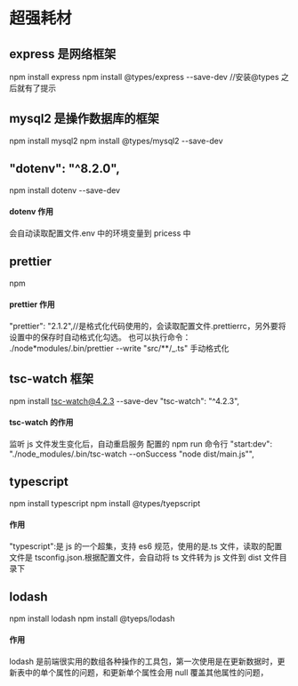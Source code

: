 # 超强耗材

## express 是网络框架

npm install express
npm install @types/express --save-dev //安装@types 之后就有了提示

## mysql2 是操作数据库的框架

npm install mysql2
npm install @types/mysql2 --save-dev

## "dotenv": "^8.2.0",

npm install dotenv --save-dev

#### dotenv 作用

会自动读取配置文件.env 中的环境变量到 pricess 中

## prettier

npm

#### prettier 作用

"prettier": "2.1.2",//是格式化代码使用的，会读取配置文件.prettierrc，另外要将设置中的保存时自动格式化勾选。
也可以执行命令： ./node\*modules/.bin/prettier --write \"src/\*\*/\_.ts\"
手动格式化

## tsc-watch 框架

npm install tsc-watch@4.2.3 --save-dev
"tsc-watch": "^4.2.3",

#### tsc-watch 的作用

监听 js 文件发生变化后，自动重启服务
配置的 npm run 命令行
"start:dev": "./node_modules/.bin/tsc-watch --onSuccess \"node dist/main.js\"",

## typescript

npm install typescript
npm install @types/tyepscript

#### 作用

"typescript":是 js 的一个超集，支持 es6 规范，使用的是.ts 文件，读取的配置文件是 tsconfig.json.根据配置文件，会自动将 ts 文件转为 js 文件到 dist 文件目录下

## lodash

npm install lodash
npm install @tyeps/lodash

#### 作用

lodash 是前端很实用的数组各种操作的工具包，第一次使用是在更新数据时，更新表中的单个属性的问题，和更新单个属性会用 null 覆盖其他属性的问题，
